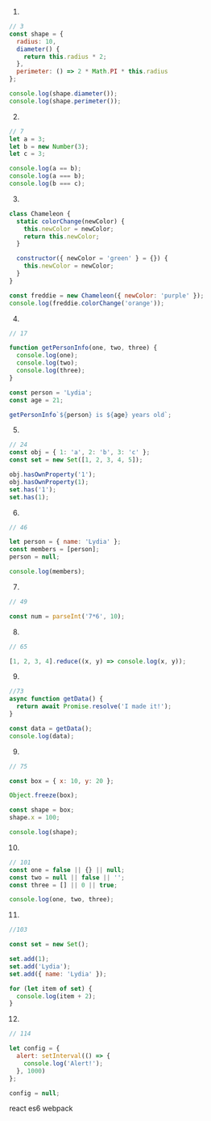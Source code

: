 <!--
 * @Author: tkiddo
 * @Date: 2021-02-06 09:51:44
 * @LastEditors: tkiddo
 * @LastEditTime: 2021-02-06 15:41:04
 * @Description:
-->

1.

```js
// 3
const shape = {
  radius: 10,
  diameter() {
    return this.radius * 2;
  },
  perimeter: () => 2 * Math.PI * this.radius
};

console.log(shape.diameter());
console.log(shape.perimeter());
```

2.

```js
// 7
let a = 3;
let b = new Number(3);
let c = 3;

console.log(a == b);
console.log(a === b);
console.log(b === c);
```

3.

```js
class Chameleon {
  static colorChange(newColor) {
    this.newColor = newColor;
    return this.newColor;
  }

  constructor({ newColor = 'green' } = {}) {
    this.newColor = newColor;
  }
}

const freddie = new Chameleon({ newColor: 'purple' });
console.log(freddie.colorChange('orange'));
```

4.

```js
// 17

function getPersonInfo(one, two, three) {
  console.log(one);
  console.log(two);
  console.log(three);
}

const person = 'Lydia';
const age = 21;

getPersonInfo`${person} is ${age} years old`;
```

5.

```js
// 24
const obj = { 1: 'a', 2: 'b', 3: 'c' };
const set = new Set([1, 2, 3, 4, 5]);

obj.hasOwnProperty('1');
obj.hasOwnProperty(1);
set.has('1');
set.has(1);
```

6.

```js
// 46

let person = { name: 'Lydia' };
const members = [person];
person = null;

console.log(members);
```

7.

```js
// 49

const num = parseInt('7*6', 10);
```

8.

```js
// 65

[1, 2, 3, 4].reduce((x, y) => console.log(x, y));
```

9.

```js
//73
async function getData() {
  return await Promise.resolve('I made it!');
}

const data = getData();
console.log(data);
```

9.

```js
// 75

const box = { x: 10, y: 20 };

Object.freeze(box);

const shape = box;
shape.x = 100;

console.log(shape);
```

10.

```js
// 101
const one = false || {} || null;
const two = null || false || '';
const three = [] || 0 || true;

console.log(one, two, three);
```

11.

```js
//103

const set = new Set();

set.add(1);
set.add('Lydia');
set.add({ name: 'Lydia' });

for (let item of set) {
  console.log(item + 2);
}
```

12.

```js
// 114

let config = {
  alert: setInterval(() => {
    console.log('Alert!');
  }, 1000)
};

config = null;
```

react
es6
webpack
